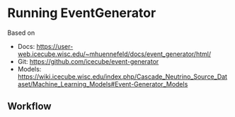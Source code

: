 # Running EventGenerator

Based on 
- Docs: https://user-web.icecube.wisc.edu/~mhuennefeld/docs/event_generator/html/
- Git: https://github.com/icecube/event-generator
- Models: https://wiki.icecube.wisc.edu/index.php/Cascade_Neutrino_Source_Dataset/Machine_Learning_Models#Event-Generator_Models

## Workflow

